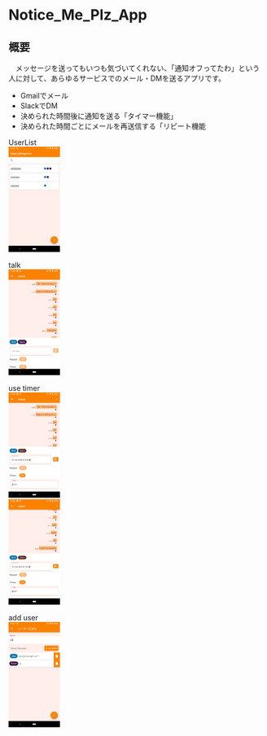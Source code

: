 # Notice_Me_Plz_App
  
## 概要 
　メッセージを送ってもいつも気づいてくれない、「通知オフってたわ」という人に対して、あらゆるサービスでのメール・DMを送るアプリです。
 
  - Gmailでメール 
  - SlackでDM 
  - 決められた時間後に通知を送る「タイマー機能」
  - 決められた時間ごとにメールを再送信する「リピート機能

UserList  
  <img src ="https://raw.githubusercontent.com/pikohan-suzuki/Notice_Me_Plz_App/master/images/Screenshot_20191104-153504.png" width="20%" height="20%"/>
  
  talk  
    <img src ="https://raw.githubusercontent.com/pikohan-suzuki/Notice_Me_Plz_App/master/images/Screenshot_20191104-153516.png" width="20%" height="20%"/>  
    
use timer  
      <img src ="https://raw.githubusercontent.com/pikohan-suzuki/Notice_Me_Plz_App/master/images/Screenshot_20191104-153557.png" width="20%" height="20%"/>   
        <img src ="https://raw.githubusercontent.com/pikohan-suzuki/Notice_Me_Plz_App/master/images/Screenshot_20191104-153631.png" width="20%" height="20%"/>  
        
add user  
          <img src ="https://raw.githubusercontent.com/pikohan-suzuki/Notice_Me_Plz_App/master/images/Screenshot_20191104-153751.png" width="20%" height="20%"/>   
